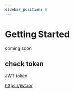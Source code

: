 ```yaml
---
sidebar_position: 6
---
```


# Getting Started

coming soon

## check token

JWT token

https://jwt.io/
